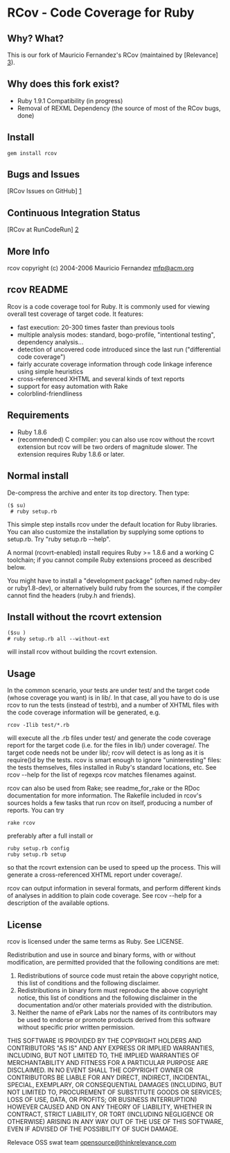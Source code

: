 # RCov - Code Coverage for Ruby

## Why? What?

This is our fork of Mauricio Fernandez's RCov (maintained by [Relevance] [3]).

## Why does this fork exist?

* Ruby 1.9.1 Compatibility (in progress)
* Removal of REXML Dependency (the source of most of the RCov bugs, done)

## Install

    gem install rcov

## Bugs and Issues

[RCov Issues on GitHub] [1]

## Continuous Integration Status

[RCov at RunCodeRun] [2]

  [1]: http://github.com/relevance/rcov/issues/ "RCov Issues"
  [2]: http://runcoderun.com/relevance/rcov/ "RCov Build Status"
  [3]: http://thinkrelevance.com "Relevance"

## More Info

rcov  copyright (c) 2004-2006 Mauricio Fernandez <mfp@acm.org>

## rcov README

Rcov is a code coverage tool for Ruby. It is commonly used for viewing overall test coverage of target code. It features:

* fast execution: 20-300 times faster than previous tools
* multiple analysis modes: standard, bogo-profile, "intentional testing",  dependency analysis...
* detection of uncovered code introduced since the last run ("differential code coverage")
* fairly accurate coverage information through code linkage inference using simple heuristics
* cross-referenced XHTML and several kinds of text reports
* support for easy automation with Rake
* colorblind-friendliness

## Requirements

* Ruby 1.8.6
* (recommended) C compiler: you can also use rcov without the rcovrt extension but rcov will be two orders of magnitude slower. The extension requires Ruby 1.8.6 or later.

## Normal install

De-compress the archive and enter its top directory.
Then type:

	($ su)
	 # ruby setup.rb

This simple step installs rcov under the default location for Ruby libraries.  You can also customize the installation by supplying some options to setup.rb.  Try "ruby setup.rb --help".

A normal (rcovrt-enabled) install requires Ruby >= 1.8.6 and a working C toolchain; if you cannot compile Ruby extensions proceed as described below.

You might have to install a "development package" (often named ruby-dev or ruby1.8-dev), or alternatively build ruby from the sources, if the compiler cannot find the headers (ruby.h and friends).

## Install without the rcovrt extension

	($su )
	# ruby setup.rb all --without-ext

will install rcov without building the rcovrt extension.
  
## Usage

In the common scenario, your tests are under test/ and the target code (whose coverage you want) is in lib/. In that case, all you have to do is use rcov to run the tests (instead of testrb), and a number of XHTML files with the code coverage information will be generated, e.g.

	rcov -Ilib test/*.rb

will execute all the .rb files under test/ and generate the code coverage report for the target code (i.e. for the files in lib/) under coverage/. The target code needs not be under lib/; rcov will detect is as long as it is
require()d by the tests. rcov is smart enough to ignore "uninteresting" files: the tests themselves, files installed in Ruby's standard locations, etc.  See  rcov --help  for the list of regexps rcov matches filenames against.

rcov can also be used from Rake; see readme_for_rake or the RDoc documentation for more information.  The Rakefile included in rcov's sources holds a few tasks that run rcov on itself, producing a number of reports. You can try

	rake rcov

  preferably after a full install or

	ruby setup.rb config
	ruby setup.rb setup

so that the rcovrt extension can be used to speed up the process. This will generate a cross-referenced XHTML report under coverage/.

rcov can output information in several formats, and perform different kinds of analyses in addition to plain code coverage.  See  rcov --help  for a description of the available options.

## License

rcov is licensed under the same terms as Ruby. See LICENSE.

Redistribution and use in source and binary forms, with or without modification, are permitted provided that the following conditions are met:

1. Redistributions of source code must retain the above copyright notice, this list of conditions and the following disclaimer.
2. Redistributions in binary form must reproduce the above copyright notice, this list of conditions and the following disclaimer in the documentation and/or other materials provided with the distribution.
3. Neither the name of ePark Labs nor the names of its contributors may be used to endorse or promote products derived from this software without specific prior written permission.

THIS SOFTWARE IS PROVIDED BY THE COPYRIGHT HOLDERS AND CONTRIBUTORS "AS IS" AND ANY EXPRESS OR IMPLIED WARRANTIES, INCLUDING, BUT NOT LIMITED TO, THE IMPLIED WARRANTIES OF MERCHANTABILITY AND FITNESS FOR A PARTICULAR PURPOSE ARE
DISCLAIMED. IN NO EVENT SHALL THE COPYRIGHT OWNER OR CONTRIBUTORS BE LIABLE FOR ANY DIRECT, INDIRECT, INCIDENTAL, SPECIAL, EXEMPLARY, OR CONSEQUENTIAL DAMAGES (INCLUDING, BUT NOT LIMITED TO, PROCUREMENT OF SUBSTITUTE GOODS OR SERVICES; LOSS OF USE, DATA, OR PROFITS; OR BUSINESS INTERRUPTION) HOWEVER CAUSED AND ON ANY THEORY OF LIABILITY, WHETHER IN CONTRACT, STRICT LIABILITY, OR TORT (INCLUDING NEGLIGENCE OR OTHERWISE) ARISING IN ANY WAY OUT OF THE USE OF THIS SOFTWARE, EVEN IF ADVISED OF THE POSSIBILITY OF SUCH DAMAGE.

Relevace OSS swat team <opensource@thinkrelevance.com>

